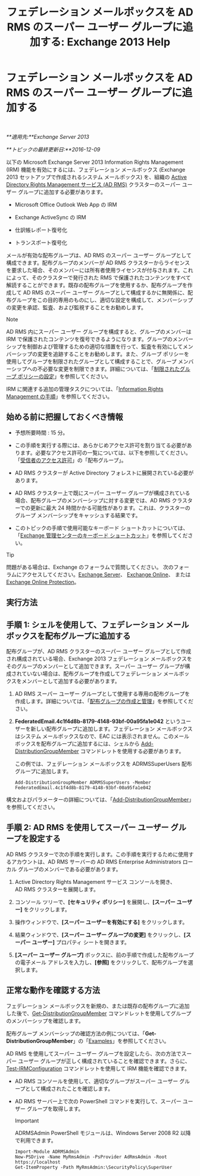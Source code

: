 ﻿---
title: 'フェデレーション メールボックスを AD RMS のスーパー ユーザー グループに追加する: Exchange 2013 Help'
TOCTitle: フェデレーション メールボックスを AD RMS のスーパー ユーザー グループに追加する
ms:assetid: 44618df9-54f0-4474-a450-dcba48a02901
ms:mtpsurl: https://technet.microsoft.com/ja-jp/library/Ee424431(v=EXCHG.150)
ms:contentKeyID: 49896222
ms.date: 04/24/2018
mtps_version: v=EXCHG.150
ms.translationtype: HT
---

# フェデレーション メールボックスを AD RMS のスーパー ユーザー グループに追加する

 

_**適用先:**Exchange Server 2013_

_**トピックの最終更新日:**2016-12-09_

以下の Microsoft Exchange Server 2013 Information Rights Management (IRM) 機能を有効にするには、フェデレーション メールボックス (Exchange 2013 セットアップで作成されるシステム メールボックス) を、組織の [Active Directory Rights Management サービス (AD RMS)](https://technet.microsoft.com/ja-jp/library/hh831364.aspx) クラスターのスーパー ユーザー グループに追加する必要があります。

  - Microsoft Office Outlook Web App の IRM

  - Exchange ActiveSync の IRM

  - 仕訳帳レポート復号化

  - トランスポート復号化

メールが有効な配布グループは、AD RMS のスーパー ユーザー グループとして構成できます。配布グループのメンバーが AD RMS クラスターからライセンスを要求した場合、そのメンバーには所有者使用ライセンスが付与されます。これによって、そのクラスターで発行された RMS で保護されたコンテンツをすべて解読することができます。既存の配布グループを使用するか、配布グループを作成して AD RMS のスーパー ユーザー グループとして構成するかに無関係に、配布グループをこの目的専用のものにし、適切な設定を構成して、メンバーシップの変更を承認、監査、および監視することをお勧めします。


> [!NOTE]
> AD RMS 内にスーパー ユーザー グループを構成すると、グループのメンバーは IRM で保護されたコンテンツを復号できるようになります。グループのメンバーシップを制御および管理するための適切な措置を行って、監査を有効にしてメンバーシップの変更を追跡することをお勧めします。また、グループ ポリシーを使用してグループを制限されたグループとして構成することで、グループ メンバーシップへの不必要な変更を制限できます。詳細については、「<A href="https://technet.microsoft.com/ja-jp/library/cc756802(v=ws.10).aspx">制限されたグループ ポリシーの設定</A>」を参照してください。



IRM に関連する追加の管理タスクについては、「[Information Rights Management の手順](information-rights-management-procedures-exchange-2013-help.md)」を参照してください。

## 始める前に把握しておくべき情報

  - 予想所要時間 : 15 分。

  - この手順を実行する際には、あらかじめアクセス許可を割り当てる必要があります。必要なアクセス許可の一覧については、以下を参照してください。「[受信者のアクセス許可](recipients-permissions-exchange-2013-help.md)」の「配布グループ」。

  - AD RMS クラスターが Active Directory フォレストに展開されている必要があります。

  - AD RMS クラスター上で既にスーパー ユーザー グループが構成されている場合、配布グループのメンバーシップに対する変更では、AD RMS クラスターでの更新に最大 24 時間かかる可能性があります。これは、クラスターのグループ メンバーシップをキャッシュする結果です。

  - このトピックの手順で使用可能なキーボード ショートカットについては、「[Exchange 管理センターのキーボード ショートカット](keyboard-shortcuts-in-the-exchange-admin-center-exchange-online-protection-help.md)」を参照してください。


> [!TIP]
> 問題がある場合は、Exchange のフォーラムで質問してください。 次のフォーラムにアクセスしてください。<A href="https://go.microsoft.com/fwlink/p/?linkid=60612">Exchange Server</A>、 <A href="https://go.microsoft.com/fwlink/p/?linkid=267542">Exchange Online</A>、 または <A href="https://go.microsoft.com/fwlink/p/?linkid=285351">Exchange Online Protection</A>。



## 実行方法

## 手順 1: シェルを使用して、フェデレーション メールボックスを配布グループに追加する

配布グループが、AD RMS クラスターのスーパー ユーザー グループとして作成され構成されている場合、Exchange 2013 フェデレーション メールボックスをそのグループのメンバーとして追加できます。スーパー ユーザー グループが構成されていない場合は、配布グループを作成してフェデレーション メールボックスをメンバーとして追加する必要があります。

1.  AD RMS スーパー ユーザー グループとして使用する専用の配布グループを作成します。詳細については、「[配布グループの作成と管理](create-and-manage-distribution-groups-exchange-2013-help.md)」を参照してください。

2.  **FederatedEmail.4c1f4d8b-8179-4148-93bf-00a95fa1e042** というユーザーを新しい配布グループに追加します。フェデレーション メールボックスはシステム メールボックスなので、EAC には表示されません。このメールボックスを配布グループに追加するには、シェルから [Add-DistributionGroupMember](https://technet.microsoft.com/ja-jp/library/bb124340\(v=exchg.150\)) コマンドレットを使用する必要があります。
    
    この例では、フェデレーション メールボックスを ADRMSSuperUsers 配布グループに追加します。
    
        Add-DistributionGroupMember ADRMSSuperUsers -Member FederatedEmail.4c1f4d8b-8179-4148-93bf-00a95fa1e042

構文およびパラメーターの詳細については、「[Add-DistributionGroupMember](https://technet.microsoft.com/ja-jp/library/bb124340\(v=exchg.150\))」を参照してください。

## 手順 2: AD RMS を使用してスーパー ユーザー グループを設定する

AD RMS クラスターで次の手順を実行します。この手順を実行するために使用するアカウントは、AD RMS サーバーの AD RMS Enterprise Administrators ローカル グループのメンバーである必要があります。

1.  Active Directory Rights Management サービス コンソールを開き、AD RMS クラスターを展開します。

2.  コンソール ツリーで、**\[セキュリティ ポリシー\]** を展開し、**\[スーパー ユーザー\]** をクリックします。

3.  操作ウィンドウで、**\[スーパー ユーザーを有効にする\]** をクリックします。

4.  結果ウィンドウで、**\[スーパー ユーザー グループの変更\]** をクリックし、**\[スーパー ユーザー\]** プロパティ シートを開きます。

5.  **\[スーパー ユーザー グループ\]** ボックスに、前の手順で作成した配布グループの電子メール アドレスを入力し、**\[参照\]** をクリックして、配布グループを選択します。

## 正常な動作を確認する方法

フェデレーション メールボックスを新規の、または既存の配布グループに追加した後で、[Get-DistributionGroupMember](https://technet.microsoft.com/ja-jp/library/aa996367\(v=exchg.150\)) コマンドレットを使用してグループのメンバーシップを確認します。

配布グループ メンバーシップの確認方法の例については、「**Get-DistributionGroupMember**」の「[Examples](https://technet.microsoft.com/ja-jp/aa996367\(exchg.150\)#examples)」を参照してください。

AD RMS を使用してスーパー ユーザー グループを設定したら、次の方法でスーパー ユーザー グループが正しく構成されていることを確認できます。さらに、[Test-IRMConfiguration](https://technet.microsoft.com/ja-jp/library/dd979798\(v=exchg.150\)) コマンドレットを使用して IRM 機能を確認できます。

  - AD RMS コンソールを使用して、適切なグループがスーパー ユーザー グループとして構成されたことを確認します。

  - AD RMS サーバー上で次の PowerShell コマンドを実行して、スーパー ユーザー グループを取得します。
    

    > [!IMPORTANT]
    > ADRMSAdmin PowerShell モジュールは、Windows Server 2008 R2 以降で利用できます。

    
        Import-Module ADRMSAdmin
        New-PSDrive -Name MyRmsAdmin -PsProvider AdRmsAdmin -Root https://localhost 
        Get-ItemProperty -Path MyRmsAdmin:\SecurityPolicy\SuperUser

